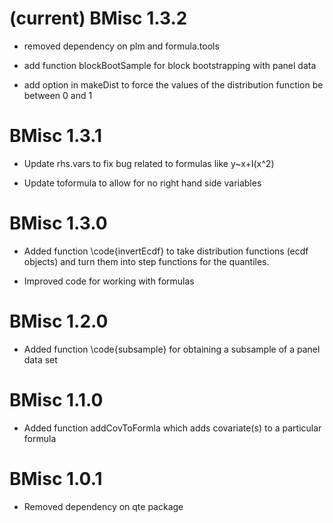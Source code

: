 # (current) BMisc 1.3.2

  * removed dependency on plm and formula.tools
  
  * add function blockBootSample for block bootstrapping with panel data

  * add option in makeDist to force the values of the distribution function be between 0 and 1

# BMisc 1.3.1

  * Update rhs.vars to fix bug related to formulas like y~x+I(x^2)

  * Update toformula to allow for no right hand side variables
  
# BMisc 1.3.0

 * Added function \code{invertEcdf} to take distribution functions (ecdf objects) and turn them into step functions for the quantiles.

 * Improved code for working with formulas
 
# BMisc 1.2.0

 * Added function \code{subsample} for obtaining a subsample of a panel data set

# BMisc 1.1.0

 * Added function addCovToFormla which adds covariate(s) to a particular formula

# BMisc 1.0.1

 * Removed dependency on qte package